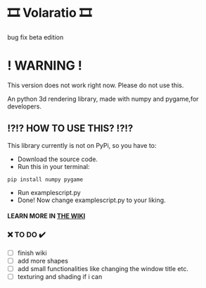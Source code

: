 # 🎞️ Volaratio 🎞️
bug fix beta edition

# ! WARNING ! 
This version does not work right now. Please do not use this.

An python 3d rendering library, made with numpy and pygame,for developers.

## ⁉️⁉️ HOW TO USE THIS? ⁉️⁉️
This library currently is not on PyPi, so you have to:
* Download the source code.
* Run this in your terminal:
```batch
pip install numpy pygame
```
* Run examplescript.py
* Done! Now change examplescript.py to your liking.

#### LEARN MORE IN [THE WIKI](https://github.com/MrHexarobyte/volaratio/wiki/)



### ❌ TO DO ✔️
- [ ] finish wiki
- [ ] add more shapes
- [ ] add small functionalities like changing the window title etc.
- [ ] texturing and shading if i can
